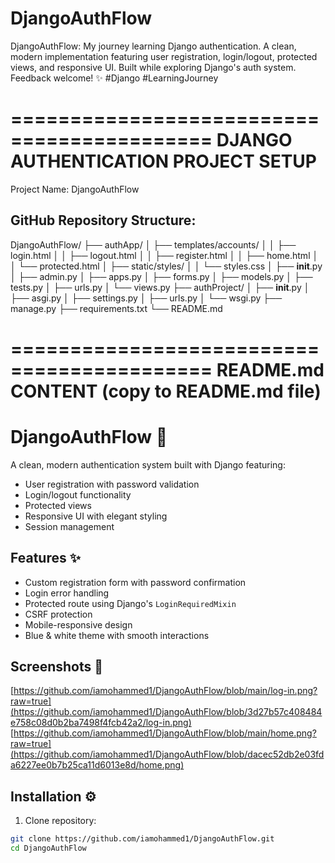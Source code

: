 # DjangoAuthFlow
 DjangoAuthFlow: My journey learning Django authentication. A clean, modern implementation featuring user registration, login/logout, protected views, and responsive UI. Built while exploring Django's auth system. Feedback welcome! ✨ #Django #LearningJourney

===========================================
DJANGO AUTHENTICATION PROJECT SETUP
===========================================

Project Name: DjangoAuthFlow

GitHub Repository Structure:
----------------------------
DjangoAuthFlow/
├── authApp/
│   ├── templates/accounts/
│   │   ├── login.html
│   │   ├── logout.html
│   │   ├── register.html
│   │   ├── home.html
│   │   └── protected.html
│   ├── static/styles/
│   │   └── styles.css
│   ├── __init__.py
│   ├── admin.py
│   ├── apps.py
│   ├── forms.py
│   ├── models.py
│   ├── tests.py
│   ├── urls.py
│   └── views.py
├── authProject/
│   ├── __init__.py
│   ├── asgi.py
│   ├── settings.py
│   ├── urls.py
│   └── wsgi.py
├── manage.py
├── requirements.txt
└── README.md

===========================================
README.md CONTENT (copy to README.md file)
===========================================

# DjangoAuthFlow 🔐

A clean, modern authentication system built with Django featuring:
- User registration with password validation
- Login/logout functionality
- Protected views
- Responsive UI with elegant styling
- Session management

## Features ✨
- Custom registration form with password confirmation
- Login error handling
- Protected route using Django's `LoginRequiredMixin`
- CSRF protection
- Mobile-responsive design
- Blue & white theme with smooth interactions

## Screenshots 📸

[https://github.com/iamohammed1/DjangoAuthFlow/blob/main/log-in.png?raw=true](https://github.com/iamohammed1/DjangoAuthFlow/blob/3d27b57c408484e758c08d0b2ba7498f4fcb42a2/log-in.png)
[https://github.com/iamohammed1/DjangoAuthFlow/blob/main/home.png?raw=true](https://github.com/iamohammed1/DjangoAuthFlow/blob/dacec52db2e03fda6227ee0b7b25ca11d6013e8d/home.png)


## Installation ⚙️
1. Clone repository:
```bash
git clone https://github.com/iamohammed1/DjangoAuthFlow.git
cd DjangoAuthFlow
